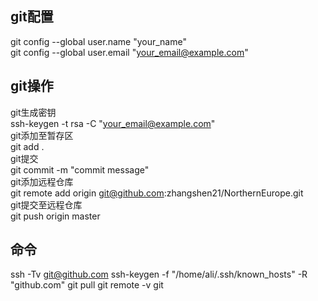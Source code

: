 ## git配置
git config --global user.name "your_name" \
git config --global user.email "your_email@example.com"

## git操作
git生成密钥 \
ssh-keygen -t   rsa -C "your_email@example.com" \
git添加至暂存区 \
git add .\
git提交\
git commit -m "commit message"\
git添加远程仓库\
git remote add origin git@github.com:zhangshen21/NorthernEurope.git \
git提交至远程仓库\
git push origin master 

## 命令
ssh -Tv git@github.com
ssh-keygen -f "/home/ali/.ssh/known_hosts" -R "github.com"
git pull 
git remote -v
git